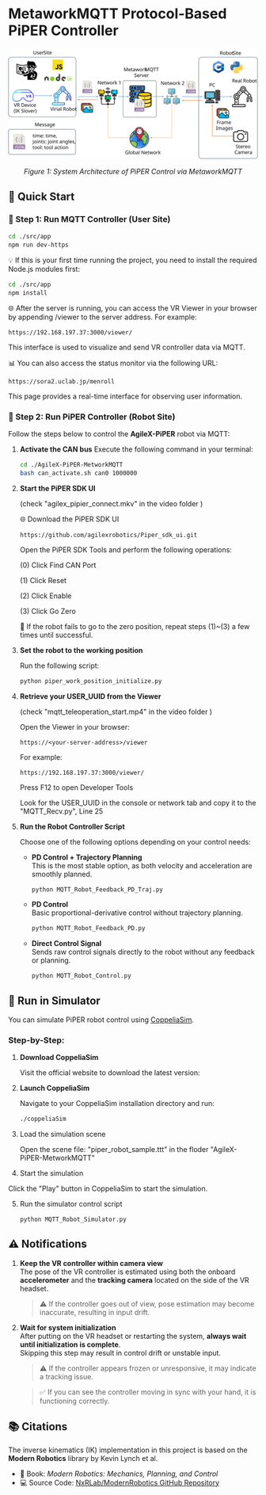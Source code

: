 # MetaworkMQTT Protocol-Based PiPER Controller

<div align="center">
  <img src="./MQTT_Control_Framework.svg" alt="System Architecture" width="1000"/>
  <p><em>Figure 1: System Architecture of PiPER Control via MetaworkMQTT</em></p>
</div>

## 🚀 Quick Start

### 🧩 Step 1: Run MQTT Controller (User Site)
```bash
cd ./src/app
npm run dev-https
```

💡 If this is your first time running the project, you need to install the required Node.js modules first:
```bash
cd ./src/app
npm install
```

🌐 After the server is running, you can access the VR Viewer in your browser by appending /viewer to the server address. For example:
```arduion
https://192.168.197.37:3000/viewer/
```
This interface is used to visualize and send VR controller data via MQTT.

📊 You can also access the status monitor via the following URL:
```arduion
https://sora2.uclab.jp/menroll
```
This page provides a real-time interface for observing user information.

###  🧩 Step 2: Run PiPER Controller (Robot Site)
Follow the steps below to control the **AgileX-PiPER** robot via MQTT:

1. **Activate the CAN bus**
   Execute the following command in your terminal:
   ```bash
   cd ./AgileX-PiPER-MetworkMQTT
   bash can_activate.sh can0 1000000
   ```

2. **Start the PiPER SDK UI**
   
   (check "agilex_pipier_connect.mkv" in the video folder )
   
   🌐 Download the PiPER SDK UI
   
   ```arduion
   https://github.com/agilexrobotics/Piper_sdk_ui.git
   ```

   Open the PiPER SDK Tools and perform the following operations:

      (0) Click Find CAN Port
      
      (1) Click Reset
      
      (2) Click Enable
      
      (3) Click Go Zero
      
   🔁 If the robot fails to go to the zero position, repeat steps (1)~(3) a few times until successful.

4. **Set the robot to the working position**
   
   Run the following script:
   ```bash
   python piper_work_position_initialize.py
   ```

5. **Retrieve your USER_UUID from the Viewer**
   
   (check "mqtt_teleoperation_start.mp4" in the video folder )
   
   Open the Viewer in your browser:
   
   ```arduion
   https://<your-server-address>/viewer
   ```

   For example:
   ```arduion
   https://192.168.197.37:3000/viewer/
   ```
   
   Press F12 to open Developer Tools
   
   Look for the USER_UUID in the console or network tab and copy it to the "MQTT_Recv.py", Line 25
   
6. **Run the Robot Controller Script**

   Choose one of the following options depending on your control needs:

   - **PD Control + Trajectory Planning**  
     This is the most stable option, as both velocity and acceleration are smoothly planned.
     ```bash
     python MQTT_Robot_Feedback_PD_Traj.py
     ```

   - **PD Control**  
     Basic proportional-derivative control without trajectory planning.
     ```bash
     python MQTT_Robot_Feedback_PD.py
     ```

   - **Direct Control Signal**  
     Sends raw control signals directly to the robot without any feedback or planning.
     ```bash
     python MQTT_Robot_Control.py
     ```

## 🧪 Run in Simulator
You can simulate PiPER robot control using [CoppeliaSim](https://www.coppeliarobotics.com/).

### Step-by-Step:

1. **Download CoppeliaSim**

   Visit the official website to download the latest version:

2. **Launch CoppeliaSim**

   Navigate to your CoppeliaSim installation directory and run:
  
    ```bash
    ./coppeliaSim
    ```

3. Load the simulation scene

   Open the scene file: "piper_robot_sample.ttt" in the floder "AgileX-PiPER-MetworkMQTT"

4. Start the simulation

  Click the "Play" button in CoppeliaSim to start the simulation.

5. Run the simulator control script
   ```bash
   python MQTT_Robot_Simulator.py
   ```

## ⚠️ Notifications

1. **Keep the VR controller within camera view**  
   The pose of the VR controller is estimated using both the onboard **accelerometer** and the **tracking camera** located on the side of the VR headset.  
   > ⚠️ If the controller goes out of view, pose estimation may become inaccurate, resulting in input drift.

2. **Wait for system initialization**  
   After putting on the VR headset or restarting the system, **always wait until initialization is complete**.  
   Skipping this step may result in control drift or unstable input.
   
   > ⚠️ If the controller appears frozen or unresponsive, it may indicate a tracking issue.
   
   > ✅ If you can see the controller moving in sync with your hand, it is functioning correctly.  

## 📚 Citations

The inverse kinematics (IK) implementation in this project is based on the **Modern Robotics** library by Kevin Lynch et al.

- 📘 Book: *Modern Robotics: Mechanics, Planning, and Control*  
- 💻 Source Code: [NxRLab/ModernRobotics GitHub Repository](https://github.com/NxRLab/ModernRobotics)

